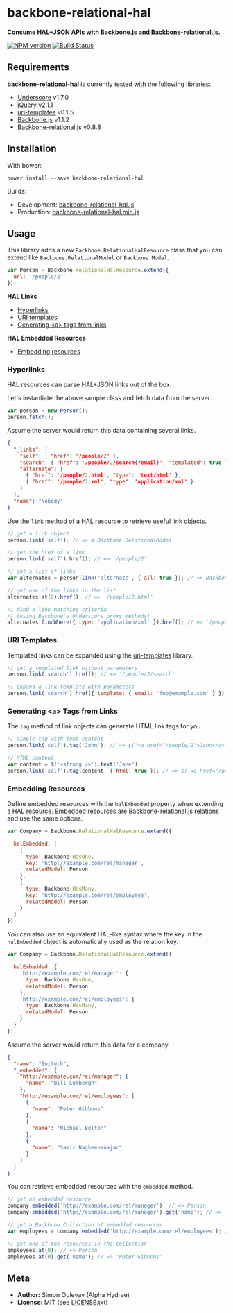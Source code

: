 # backbone-relational-hal

**Consume [HAL+JSON](http://stateless.co/hal_specification.html) APIs  with [Backbone.js](http://backbonejs.org) and [Backbone-relational.js](https://github.com/PaulUithol/Backbone-relational).**

[![NPM version](https://badge.fury.io/js/backbone-relational-hal.png)](http://badge.fury.io/js/backbone-relational-hal)
[![Build Status](https://secure.travis-ci.org/AlphaHydrae/backbone-relational-hal.png)](http://travis-ci.org/AlphaHydrae/backbone-relational-hal)

## Requirements

**backbone-relational-hal** is currently tested with the following libraries:

* [Underscore](http://underscorejs.org) v1.7.0
* [jQuery](http://jquery.com) v2.1.1
* [uri-templates](https://github.com/geraintluff/uri-templates) v0.1.5
* [Backbone.js](http://backbonejs.org) v1.1.2
* [Backbone-relational.js](http://backbonerelational.org) v0.8.8

## Installation

With bower:

    bower install --save backbone-relational-hal

Builds:

* Development: [backbone-relational-hal.js](https://raw.github.com/AlphaHydrae/backbone-relational-hal/master/backbone-relational-hal.js)
* Production: [backbone-relational-hal.min.js](https://raw.github.com/AlphaHydrae/backbone-relational-hal/master/backbone-relational-hal.min.js)

## Usage

This library adds a new `Backbone.RelationalHalResource` class that you can extend like `Backbone.RelationalModel` or `Backbone.Model`.

```js
var Person = Backbone.RelationalHalResource.extend({
  url: '/people/2'
});
```

**HAL Links**

* [Hyperlinks](#hyperlinks)
* [URI templates](#uri-templates)
* [Generating &lt;a&gt; tags from links](#generating-a-tags-from-links)

**HAL Embedded Resources**

* [Embedding resources](#embedding-resources)

### Hyperlinks

HAL resources can parse HAL+JSON links out of the box.

Let's instantiate the above sample class and fetch data from the server.

```js
var person = new Person();
person.fetch();
```

Assume the server would return this data containing several links.

```json
{
  "_links": {
    "self": { "href": '/people/2' },
    "search": { "href": '/people/2/search{?email}', "templated": true },
    "alternate": [
      { "href": '/people/2.html', "type": 'text/html' },
      { "href": '/people/2.xml', "type": 'application/xml' }
    ]
  },
  "name": "Nobody"
}
```

Use the `link` method of a HAL resource to retrieve useful link objects.

```js
// get a link object
person.link('self'); // => a Backbone.RelationalModel

// get the href of a link
person.link('self').href(); // => '/people/2'

// get a list of links
var alternates = person.link('alternate', { all: true }); // => Backbone.Collection of link objects

// get one of the links in the list
alternates.at(0).href(); // => '/people/2.html'

// find a link matching criteria
// (using Backbone's Underscore proxy methods)
alternates.findWhere({ type: 'application/xml' }).href(); // => '/people/2.xml'
```

### URI Templates

Templated links can be expanded using the [uri-templates](https://github.com/geraintluff/uri-templates) library.

```js
// get a templated link without parameters
person.link('search').href(); // => '/people/2/search'

// expand a link template with parameters
person.link('search').href({ template: { email: 'foo@example.com' } }); // => '/people/2/search?email=foo@example.com'
```

### Generating &lt;a&gt; Tags from Links

The `tag` method of link objects can generate HTML link tags for you.

```js
// simple tag with text content
person.link('self').tag('John'); // => $('<a href="/people/2">John</a>')

// HTML content
var content = $('<strong />').text('Jane');
person.link('self').tag(content, { html: true }); // => $('<a href="/people/2"><strong>Jane</strong></a>')
```

### Embedding Resources

Define embedded resources with the `halEmbedded` property when extending a HAL resource.
Embedded resources are Backbone-relational.js relations and use the same options.

```js
var Company = Backbone.RelationalHalResource.extend({

  halEmbedded: [
    {
      type: Backbone.HasOne,
      key: 'http://example.com/rel/manager',
      relatedModel: Person
    },
    {
      type: Backbone.HasMany,
      key: 'http://example.com/rel/employees',
      relatedModel: Person
    }
  ]
});
```

You can also use an equivalent HAL-like syntax where the key in the `halEmbedded` object is automatically used as the relation key.

```js
var Company = Backbone.RelationalHalResource.extend({

  halEmbedded: {
    'http://example.com/rel/manager': {
      type: Backbone.HasOne,
      relatedModel: Person
    },
    'http://example.com/rel/employees': {
      type: Backbone.HasMany,
      relatedModel: Person
    }
  }
});
```

Assume the server would return this data for a company.

```json
{
  "name": "Initech",
  "_embedded": {
    "http://example.com/rel/manager": {
      "name": "Bill Lumbergh"
    },
    "http://example.com/rel/employees": [
      {
        "name": "Peter Gibbons"
      },
      {
        "name": "Michael Bolton"
      },
      {
        "name": "Samir Nagheenanajar"
      }
    ]
  }
}
```

You can retrieve embedded resources with the `embedded` method.

```js
// get an embedded resource
company.embedded('http://example.com/rel/manager'); // => Person
company.embedded('http://example.com/rel/manager').get('name'); // => 'Bill Lumbergh'

// get a Backbone.Collection of embedded resources
var employees = company.embedded('http://example.com/rel/employees'); // => Backbone.Collection

// get one of the resources in the collection
employees.at(0); // => Person
employees.at(0).get('name'); // => 'Peter Gibbons'
```

## Meta

* **Author:** Simon Oulevay (Alpha Hydrae)
* **License:** MIT (see [LICENSE.txt](https://raw.github.com/AlphaHydrae/backbone-relational-hal/master/LICENSE.txt))
